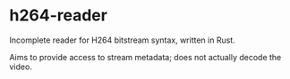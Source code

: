 h264-reader
===========

Incomplete reader for H264 bitstream syntax, written in Rust.

Aims to provide access to stream metadata; does not actually decode the video.